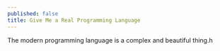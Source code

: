 ```yaml
---
published: false
title: Give Me a Real Programming Language
---
```


The modern programming language is a complex and beautiful thing.h
